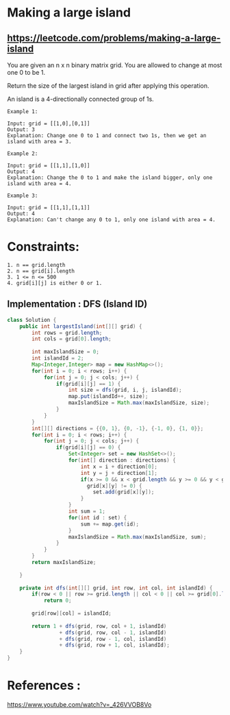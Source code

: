 # Making a large island
## https://leetcode.com/problems/making-a-large-island

You are given an n x n binary matrix grid. You are allowed to change at most one 0 to be 1.

Return the size of the largest island in grid after applying this operation.

An island is a 4-directionally connected group of 1s.

 
```
Example 1:

Input: grid = [[1,0],[0,1]]
Output: 3
Explanation: Change one 0 to 1 and connect two 1s, then we get an island with area = 3.

Example 2:

Input: grid = [[1,1],[1,0]]
Output: 4
Explanation: Change the 0 to 1 and make the island bigger, only one island with area = 4.

Example 3:

Input: grid = [[1,1],[1,1]]
Output: 4
Explanation: Can't change any 0 to 1, only one island with area = 4.
``` 

# Constraints:
```
1. n == grid.length
2. n == grid[i].length
3. 1 <= n <= 500
4. grid[i][j] is either 0 or 1.
```

## Implementation : DFS (Island ID)
```java
class Solution {
    public int largestIsland(int[][] grid) {
        int rows = grid.length;
        int cols = grid[0].length;
        
        int maxIslandSize = 0;
        int islandId = 2;
        Map<Integer,Integer> map = new HashMap<>();
        for(int i = 0; i < rows; i++) {
            for(int j = 0; j < cols; j++) {
                if(grid[i][j] == 1) {
                    int size = dfs(grid, i, j, islandId);
                    map.put(islandId++, size);
                    maxIslandSize = Math.max(maxIslandSize, size);
                }
            }
        }
        int[][] directions = {{0, 1}, {0, -1}, {-1, 0}, {1, 0}};
        for(int i = 0; i < rows; i++) {
            for(int j = 0; j < cols; j++) {
                if(grid[i][j] == 0) {
                    Set<Integer> set = new HashSet<>();
                    for(int[] direction : directions) {
                        int x = i + direction[0];
                        int y = j + direction[1];
                        if(x >= 0 && x < grid.length && y >= 0 && y < grid[0].length &&
                          grid[x][y] != 0) {
                            set.add(grid[x][y]);
                        }
                    }
                    int sum = 1;
                    for(int id : set) {
                        sum += map.get(id);
                    }
                    maxIslandSize = Math.max(maxIslandSize, sum);
                }
            }
        }
        return maxIslandSize;
        
    }
    
    private int dfs(int[][] grid, int row, int col, int islandId) {
        if(row < 0 || row >= grid.length || col < 0 || col >= grid[0].length || grid[row][col] != 1)
            return 0;
        
        grid[row][col] = islandId;
        
        return 1 + dfs(grid, row, col + 1, islandId)
                 + dfs(grid, row, col - 1, islandId)
                 + dfs(grid, row - 1, col, islandId)
                 + dfs(grid, row + 1, col, islandId);
    }
}
```

# References :
https://www.youtube.com/watch?v=_426VVOB8Vo
